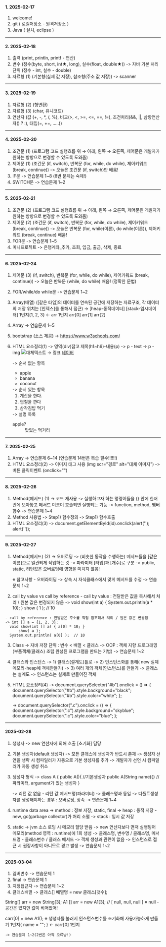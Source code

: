 #### 1. 2025-02-17
  1. welcome!
  2. git ( 로컬저장소 - 원격저장소 )
  3. Java ( 설치, eclipse )

---
#### 2. 2025-02-18
  1. 출력 (print, println, printf - 연산)
  2. 변수 (정수(byte, short, int★, long), 실수(float, double★))
     -> 자바 기본 처리단위 (정수 - int, 실수 - double)
  3. 자료형 (1) (기본형(실제 값 저장), 참조형(주소 값 저장))
     -> scanner

---
#### 3. 2025-02-19
  1. 자료형 (2) (형변환)
  2. 자료형 (3) (char, 유니코드)
  3. 연산자 (값 (+, -, *, /, %), 비교(>, <, >=, <=, ==, !=), 조건처리(&&, ||, 삼항연산자() ? :), 대입(=, +=, .....))

---
#### 4. 2025-02-20
  1. 조건문 (1) (프로그램 코드 실행흐름 위 → 아래, 왼쪽 → 오른쪽, 제어문은 개발자가 원하는 방향으로 변경할 수 있도록 도와줌)
  2. 제어문 (1) (조건문 (if, switch), 반복문 (for, while, do while), 제어키워드 (break, continue))
     -> 오늘은 조건문 (if, switch)만 배움!
  3. IF문
     -> 연습문제 1~8 (8번 문제는 숙제!)
  5. SWITCH문
     -> 연습문제 1~2

---
#### 5. 2025-02-21
  1. 조건문 (2) (프로그램 코드 실행흐름 위 → 아래, 왼쪽 → 오른쪽, 제어문은 개발자가 원하는 방향으로 변경할 수 있도록 도와줌)
  2. 제어문 (2) (조건문 (if, switch), 반복문 (for, while, do while), 제어키워드 (break, continue))
     -> 오늘은 반복문 (for, while(이론), do while(이론)), 제어키워드 (break, continue) 배움!
  3. FOR문
     -> 연습문제 1~5
  4. 미니프로젝트
     -> 은행계좌_추가, 조회, 입금, 출금, 삭제, 종료

---
#### 6. 2025-02-24
  1. 제어문 (3) (if, switch), 반복문 (for, while, do while), 제어키워드 (break, continue))
     -> 오늘은 반복문 (while, do while) 배움! (정확한 문법)
  2. FOR/while/do while문
     -> 연습문제 1~2
  3. Array(배열) ([같은 타입]의 데이터를 연속된 공간에 저장하는 자료구조, 각 데이터의 저장 위치는 [인덱스]를 통해서 접근)
     -> [heap-동적데이터]           [stack-임시데이터]
        1번지{1,     2,     3}    ←    arr 1번지
          arr[0] arr[1] arr[2]
  4. Array
     -> 연습문제 1~5
  5. bootstrap (소스 제공)
     -> https://www.w3schools.com/
  6. HTML 요소정리(1)
     -> 영역(div)잡고 제목(h1~h6)-내용(p)
     -> p - text
     -> p - img <img src="경로" alt="대체텍스트" />
     -> 링크 <a href="경로" title="네이버 포털사이트 바로가기">네이버</a>

     -> 순서 없는 항목 <ul><li>apple</li> <li>banana</li> <li>coconut</li></ul>
     -> 순서 있는 항목 <ol><li>계산을 한다.</li> <li>껍질을 깐다</li> <li>삼각김밥 먹기</li></ol>
     -> 설명 목록<dl><dt>apple?</dt> <dd>맛있는 먹거리</dd></dl>

---
#### 7. 2025-02-25
  1. Array
     -> 연습문제 6~14 (연습문제 14번은 복습 필수!!!!!!)
  2. HTML 요소정리(2)
     -> 이미지 태그 사용 (img scr="경로" alt="대체 이미지")
     -> 버튼 클릭이벤트 (onclick="")

---
#### 8. 2025-02-26
  1. Method(메서드) (1)
     -> 코드 재사용
     -> 실행하고자 하는 명령어들을 {} 안에 한꺼번에 모아놓고 메서드 이름이 호출되면 실행되는 기능
     -> function, method, 멤버함수
     -> 연습문제 1~4
  2. Method 사용법
     -> Step1) 함수정의
     -> Step1) 함수호출
  3. HTML 요소정리(3)
     -> document.getElementById(id).onclick(alert(''); alert(''));

---
#### 9. 2025-02-27
  1. Method(메서드) (2)
     -> 오버로딩
     -> (비슷한 동작을 수행하는) 메서드들을 [같은 이름]으로 일관되게 작업하는 것
     -> 파라미터 [타입]과 [개수]로 구분
     -> public, static, 리턴값은 오버로딩에 영향을 미치지 않음!

     ※ 참고사항 - 오버라이딩
     -> 상속 시 자식클래스에서 맞게 메서드를 수정
     -> 연습문제 1~2

  2. call by value vs call by reference
    - call by value : 전달받은 값을 복사해서 처리 / 원본 값은 변경되지 않음
    -> void show(int a) { System.out.println(a * 10); }
          show ( 1 ); // 10

    - call by reference : 전달받은 주소를 직접 참조해서 처리 / 원본 값은 변경됨
    -> int [] a = {1, 2, 3};
      void show(int [] a) { a[0] * 10; }
          show( a );
      System.out.println( a[0] );  // 10
  3. Class
     -> 자바 저장 단위 : 변수 < 배열 < 클래스
     -> OOP : 객체 지향 프로그래밍(부품객체(클래스) 조립 완성된 프로그램을 만드는 기법)
     -> 연습문제 1~2
  4. 클래스와 인스턴스
     -> 1) 클래스(설계도)틀로
     -> 2) 인스턴스화를 통해( new 실제 메모리-heap에 객체만들기)
     -> 3) 여러 개의 객체(인스턴스)를 만들기
     -> 클래스는 설계도
     -> 인스턴스는 실제로 만들어진 객체
  5. HTML 요소정리(4)
     -> document.querySelector("#b").onclick = () => {
        document.querySelector("#b").style.background="black";
        document.querySelector("#b").style.color="white";
      };
     
     -> document.querySelector(".c").onclick = () => {
        document.querySelector(".c").style.background="skyblue";
        document.querySelector(".c").style.color="blue";
      };

---
#### 2025-02-28
  1. 생성자
     -> new 연산자에 의해 호출 [초기화] 담당
  2. 기본 생성자(default 생성자)
     -> 모든 클래스에 생성자가 반드시 존재
     -> 생성자 선언을 생략 시 컴파일러가 자동으로 기본 생성자를 추가
     -> 개발자가 선언 시 컴파일러가 자동 생성 취소
  3. 생성자 형식
     -> class A {
          public A(){ //기본생성자
          public A(String name){}  //파라미터, argument가 있는 생성자
        }

     -> 리턴 값 없음 - 리턴 값 메서드명(파라미터)
     -> 클래스명과 동일
     -> 디폴트생성자를 생성해야하는 경우 : 오버로딩, 상속
     -> 연습문제 1~4

  4. runtime data area
     -> method : 정보 저장, static, final
     -> heap : 동적 저장 - new, gc(garbage collector)가 처리 소멸
     -> stack : 임시 값 저장

  5. static
     -> jvm 소스 로딩 시 메모리 할당 받음
     -> new 연산자보다 먼저 실행됭어 메모리(method 영역 : runtime)에 1회 생성
     -> 클래스명, 변수명 / 클래스명, 메서드명 - 클래스변수 / 클래스 메서드
     -> 객체 생성과 관련이 없음
     -> 인스턴스로 접근 시 권장사항이 아니므로 경고 발생
     -> 연습문제 1~2

---
#### 2025-03-04
  1. 멤버변수
     -> 연습문제 1
  2. final
     -> 연습문제 1
  3. 지정접근자
     -> 연습문제 1~2
  4. 클래스배열
     -> 클래스[] 배열명 = new 클래스[갯수];

  String[] arr = new String[3];
  A1 [] arr = new A1[3]; // [ null, null, null ]
  ※ null - 공간은 있지만 값이 비어있어!

  carr[0] = new A1();  ※ 생성자를 불러서 인스턴스변수를 초기화해 사용가능하게 만들기
  1번지{ name = ""; }  ← carr[0] 1번지

    -> 연습문제 1~2(2번은 아직 오류남!)

---
